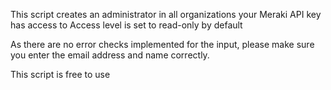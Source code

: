  This script creates an administrator in all organizations your Meraki API key has access to
  Access level is set to read-only by default
  
  As there are no error checks implemented for the input, please make sure you enter the email address and name correctly.
  
  This script is free to use
